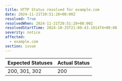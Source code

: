 ```yaml
---
title: HTTP Status resolved for example.com
date: 2024-11-21T20:51:28+00:00Z
resolved: True
resolvedWhen: 2024-11-21T20:51:28+00:00Z
resolvedStartTime: 2024-10-25T21:09:43.191474+00:00
severity: notice
affected:
  - example.com
section: issue
---
```


| Expected Statuses | Actual Status  |
|-------------------|----------------|
| 200, 301, 302 | 200 |
